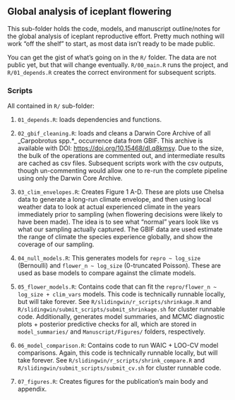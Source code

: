 
## Global analysis of iceplant flowering

This sub-folder holds the code, models, and manuscript outline/notes for
the global analysis of iceplant reproductive effort. Pretty much nothing
will work “off the shelf” to start, as most data isn’t ready to be made
public.

You can get the gist of what’s going on in the `R/` folder. The data are
not public yet, but that will change eventually. `R/00_main.R` runs the
project, and `R/01_depends.R` creates the correct environment for
subsequent scripts.

### Scripts

All contained in `R/` sub-folder:

1.  `01_depends.R`: loads dependencies and functions.

2.  `02_gbif_cleaning.R`: loads and cleans a Darwin Core Archive of all
    \_Carpobrotus spp.\*\_ occurrence data from GBIF. This archive is
    available with DOI: <https://doi.org/10.15468/dl.q8kmsy>. Due to the
    size, the bulk of the operations are commented out, and intermediate
    results are cached as csv files. Subsequent scripts work with the
    csv outputs, though un-commenting would allow one to re-run the
    complete pipeline using only the Darwin Core Archive.

3.  `03_clim_envelopes.R`: Creates Figure 1 A-D. These are plots use
    Chelsa data to generate a long-run climate envelope, and then using
    local weather data to look at actual experienced climate in the
    years immediately prior to sampling (when flowering decisions were
    likely to have been made). The idea is to see what “normal” years
    look like vs what our sampling actually captured. The GBIF data are
    used estimate the range of climate the species experience globally,
    and show the coverage of our sampling.

4.  `04_null_models.R`: This generates models for `repro ~ log_size`
    (Bernoulli) and `flower_n ~ log_size` (0-truncated Poisson). These
    are used as base models to compare against the climate models.

5.  `05_flower_models.R`: Contains code that can fit the
    `repro/flower_n ~ log_size + clim_vars` models. This code is
    technically runnable locally, but will take forever. See
    `R/slidingwin/r_scripts/shrinkage.R` and
    `R/slidingwin/submit_scripts/submit_shrinkage.sh` for cluster
    runnable code. Additionally, generates model summaries, and MCMC
    diagnostic plots + posterior predictive checks for all, which are
    stored in `model_summaries/` and `Manuscript/Figures/` folders,
    respectively.

6.  `06_model_comparison.R`: Contains code to run WAIC + LOO-CV model
    comparisons. Again, this code is technically runnable locally, but
    will take forever. See `R/slidingwin/r_scripts/shrink_compare.R` and
    `R/slidingwin/submit_scripts/submit_cv.sh` for cluster runnable
    code.

7.  `07_figures.R`: Creates figures for the publication’s main body and
    appendix.
